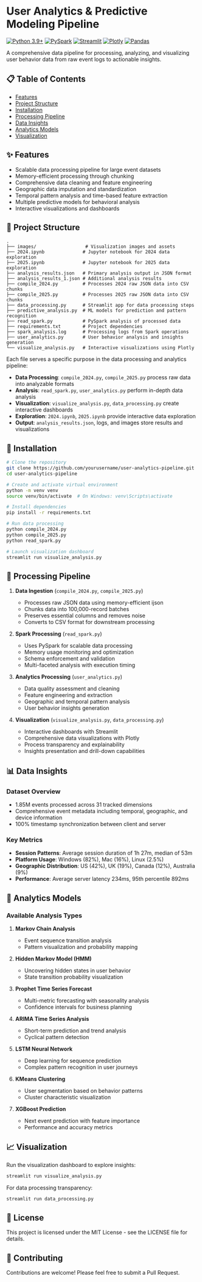 # User Analytics & Predictive Modeling Pipeline

[![Python 3.9+](https://img.shields.io/badge/python-3.9%2B-blue.svg)](https://www.python.org/)
[![PySpark](https://img.shields.io/badge/pyspark-3.3.0-orange.svg)](https://spark.apache.org/)
[![Streamlit](https://img.shields.io/badge/streamlit-1.20.0-red.svg)](https://streamlit.io/)
[![Plotly](https://img.shields.io/badge/plotly-5.10.0-green.svg)](https://plotly.com/)
[![Pandas](https://img.shields.io/badge/pandas-1.5.0-yellow.svg)](https://pandas.pydata.org/)

A comprehensive data pipeline for processing, analyzing, and visualizing user behavior data from raw event logs to actionable insights.

## 📋 Table of Contents
- [Features](#-features)
- [Project Structure](#-project-structure)
- [Installation](#-installation)
- [Processing Pipeline](#-processing-pipeline)
- [Data Insights](#-data-insights)
- [Analytics Models](#-analytics-models)
- [Visualization](#-visualization)

## ✨ Features

- Scalable data processing pipeline for large event datasets
- Memory-efficient processing through chunking
- Comprehensive data cleaning and feature engineering
- Geographic data imputation and standardization
- Temporal pattern analysis and time-based feature extraction
- Multiple predictive models for behavioral analysis
- Interactive visualizations and dashboards

## 📁 Project Structure

```
.
├── images/                  # Visualization images and assets
├── 2024.ipynb              # Jupyter notebook for 2024 data exploration
├── 2025.ipynb              # Jupyter notebook for 2025 data exploration
├── analysis_results.json   # Primary analysis output in JSON format
├── analysis_results_1.json # Additional analysis results
├── compile_2024.py         # Processes 2024 raw JSON data into CSV chunks
├── compile_2025.py         # Processes 2025 raw JSON data into CSV chunks
├── data_processing.py      # Streamlit app for data processing steps
├── predictive_analysis.py  # ML models for prediction and pattern recognition
├── read_spark.py           # PySpark analysis of processed data
├── requirements.txt        # Project dependencies
├── spark_analysis.log      # Processing logs from Spark operations
├── user_analytics.py       # User behavior analysis and insights generation
└── visualize_analysis.py   # Interactive visualizations using Plotly
```

Each file serves a specific purpose in the data processing and analytics pipeline:

- **Data Processing**: `compile_2024.py`, `compile_2025.py` process raw data into analyzable formats
- **Analysis**: `read_spark.py`, `user_analytics.py` perform in-depth data analysis
- **Visualization**: `visualize_analysis.py`, `data_processing.py` create interactive dashboards
- **Exploration**: `2024.ipynb`, `2025.ipynb` provide interactive data exploration
- **Output**: `analysis_results.json`, logs, and images store results and visualizations

## 🚀 Installation

```bash
# Clone the repository
git clone https://github.com/yourusername/user-analytics-pipeline.git
cd user-analytics-pipeline

# Create and activate virtual environment
python -m venv venv
source venv/bin/activate  # On Windows: venv\Scripts\activate

# Install dependencies
pip install -r requirements.txt

# Run data processing
python compile_2024.py
python compile_2025.py
python read_spark.py

# Launch visualization dashboard
streamlit run visualize_analysis.py
```

## 🔄 Processing Pipeline

1. **Data Ingestion** (`compile_2024.py`, `compile_2025.py`)
   - Processes raw JSON data using memory-efficient ijson
   - Chunks data into 100,000-record batches
   - Preserves essential columns and removes noise
   - Converts to CSV format for downstream processing

2. **Spark Processing** (`read_spark.py`)
   - Uses PySpark for scalable data processing
   - Memory usage monitoring and optimization
   - Schema enforcement and validation
   - Multi-faceted analysis with execution timing

3. **Analytics Processing** (`user_analytics.py`)
   - Data quality assessment and cleaning
   - Feature engineering and extraction
   - Geographic and temporal pattern analysis
   - User behavior insights generation

4. **Visualization** (`visualize_analysis.py`, `data_processing.py`)
   - Interactive dashboards with Streamlit
   - Comprehensive data visualizations with Plotly
   - Process transparency and explainability
   - Insights presentation and drill-down capabilities

## 📊 Data Insights

### Dataset Overview
- 1.85M events processed across 31 tracked dimensions
- Comprehensive event metadata including temporal, geographic, and device information
- 100% timestamp synchronization between client and server

### Key Metrics
- **Session Patterns**: Average session duration of 1h 27m, median of 53m
- **Platform Usage**: Windows (82%), Mac (16%), Linux (2.5%)
- **Geographic Distribution**: US (42%), UK (19%), Canada (12%), Australia (9%)
- **Performance**: Average server latency 234ms, 95th percentile 892ms

## 🧠 Analytics Models

### Available Analysis Types

1. **Markov Chain Analysis**
   - Event sequence transition analysis
   - Pattern visualization and probability mapping

2. **Hidden Markov Model (HMM)**
   - Uncovering hidden states in user behavior
   - State transition probability visualization

3. **Prophet Time Series Forecast**
   - Multi-metric forecasting with seasonality analysis
   - Confidence intervals for business planning

4. **ARIMA Time Series Analysis**
   - Short-term prediction and trend analysis
   - Cyclical pattern detection

5. **LSTM Neural Network**
   - Deep learning for sequence prediction
   - Complex pattern recognition in user journeys

6. **KMeans Clustering**
   - User segmentation based on behavior patterns
   - Cluster characteristic visualization

7. **XGBoost Prediction**
   - Next event prediction with feature importance
   - Performance and accuracy metrics

## 📈 Visualization

Run the visualization dashboard to explore insights:

```bash
streamlit run visualize_analysis.py
```

For data processing transparency:

```bash
streamlit run data_processing.py
```

## 📄 License

This project is licensed under the MIT License - see the LICENSE file for details.

## 🤝 Contributing

Contributions are welcome! Please feel free to submit a Pull Request.

